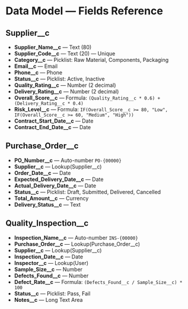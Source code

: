 # Data Model — Fields Reference

## Supplier__c

* **Supplier_Name__c** — Text (80)
* **Supplier_Code__c** — Text (20) — Unique
* **Category__c** — Picklist: Raw Material, Components, Packaging
* **Email__c** — Email
* **Phone__c** — Phone
* **Status__c** — Picklist: Active, Inactive
* **Quality_Rating__c** — Number (2 decimal)
* **Delivery_Rating__c** — Number (2 decimal)
* **Overall_Score__c** — Formula: `(Quality_Rating__c * 0.6) + (Delivery_Rating__c * 0.4)`
* **Risk_Level__c** — Formula: `IF(Overall_Score__c >= 80, "Low", IF(Overall_Score__c >= 60, "Medium", "High"))`
* **Contract_Start_Date__c** — Date
* **Contract_End_Date__c** — Date

## Purchase_Order__c

* **PO_Number__c** — Auto-number `PO-{00000}`
* **Supplier__c** — Lookup(Supplier__c)
* **Order_Date__c** — Date
* **Expected_Delivery_Date__c** — Date
* **Actual_Delivery_Date__c** — Date
* **Status__c** — Picklist: Draft, Submitted, Delivered, Cancelled
* **Total_Amount__c** — Currency
* **Delivery_Status__c** — Text

## Quality_Inspection__c

* **Inspection_Name__c** — Auto-number `INS-{00000}`
* **Purchase_Order__c** — Lookup(Purchase_Order__c)
* **Supplier__c** — Lookup(Supplier__c)
* **Inspection_Date__c** — Date
* **Inspector__c** — Lookup(User)
* **Sample_Size__c** — Number
* **Defects_Found__c** — Number
* **Defect_Rate__c** — Formula: `(Defects_Found__c / Sample_Size__c) * 100`
* **Status__c** — Picklist: Pass, Fail
* **Notes__c** — Long Text Area
